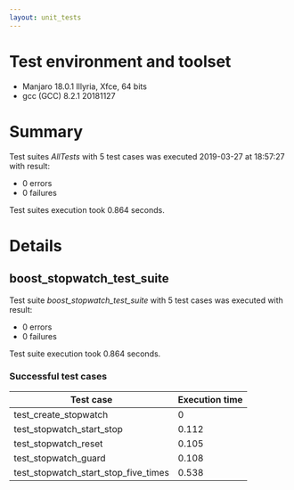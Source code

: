```yaml
---
layout: unit_tests
---
```


# Test environment and toolset 

* Manjaro 18.0.1 Illyria, Xfce, 64 bits
* gcc (GCC) 8.2.1 20181127

# Summary

Test suites *AllTests* with 5 test cases was executed 2019-03-27 at 18:57:27 with result:

* 0 errors
* 0 failures

Test suites execution took 0.864 seconds.

# Details

## boost_stopwatch_test_suite

Test suite *boost_stopwatch_test_suite* with 5 test cases was executed with result:

* 0 errors
* 0 failures

Test suite execution took 0.864 seconds.

### Successful test cases

Test case|Execution time
-|-
test_create_stopwatch | 0
test_stopwatch_start_stop | 0.112
test_stopwatch_reset | 0.105
test_stopwatch_guard | 0.108
test_stopwatch_start_stop_five_times | 0.538
